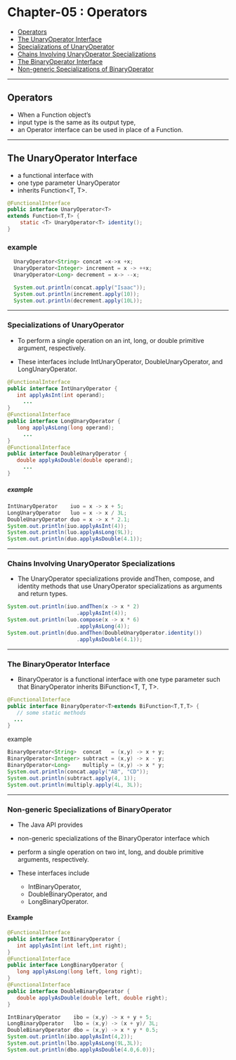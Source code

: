 # Chapter-05 : Operators

- [Operators](#Operators)
- [The UnaryOperator Interface](#the-unaryoperator-interface)
- [Specializations of UnaryOperator](#Specializations-of-UnaryOperator)
- [Chains Involving UnaryOperator Specializations](#Chains-Involving-UnaryOperator-Specializations)
- [The BinaryOperator Interface](#The-BinaryOperator-Interface)
- [Non-generic Specializations of BinaryOperator](#Non-generic-Specializations-of-BinaryOperator)

---

## Operators

- When a Function object’s
- input type is the same as its output type,
- an Operator interface can be used in place of a Function.

---

## The UnaryOperator Interface

- a functional interface with
- one type parameter UnaryOperator<T>
- inherits Function<T, T>.

```java
@FunctionalInterface
public interface UnaryOperator<T>
extends Function<T,T> {
    static <T> UnaryOperator<T> identity();
}

```

### example

```java
  UnaryOperator<String> concat =x->x +x;
  UnaryOperator<Integer> increment = x -> ++x;
  UnaryOperator<Long> decrement = x-> --x;

  System.out.println(concat.apply("Isaac"));
  System.out.println(increment.apply(10));
  System.out.println(decrement.apply(10L));
```

---

### Specializations of UnaryOperator

- To perform a single operation on an int, long, or double primitive argument, respectively.

- These interfaces include IntUnaryOperator, DoubleUnaryOperator, and LongUnaryOperator.

```java
@FunctionalInterface
public interface IntUnaryOperator {
   int applyAsInt(int operand);
     ...
}
@FunctionalInterface
public interface LongUnaryOperator {
   long applyAsLong(long operand);
     ...
}
@FunctionalInterface
public interface DoubleUnaryOperator {
   double applyAsDouble(double operand);
     ...
}
```

##### example

```java
IntUnaryOperator    iuo = x -> x + 5;
LongUnaryOperator   luo = x -> x / 3L;
DoubleUnaryOperator duo = x -> x * 2.1;
System.out.println(iuo.applyAsInt(4));
System.out.println(luo.applyAsLong(9L));
System.out.println(duo.applyAsDouble(4.1));
```

---

### Chains Involving UnaryOperator Specializations

- The UnaryOperator specializations provide andThen, compose, and identity methods that use UnaryOperator specializations as arguments and return types.

```java
System.out.println(iuo.andThen(x -> x * 2)
                      .applyAsInt(4));
System.out.println(luo.compose(x -> x * 6)
                      .applyAsLong(4));
System.out.println(duo.andThen(DoubleUnaryOperator.identity())
                      .applyAsDouble(4.1));
```

---

### The BinaryOperator Interface

- BinaryOperator is a functional interface with one type parameter such that BinaryOperator<T> inherits BiFunction<T, T, T>.

```java
@FunctionalInterface
public interface BinaryOperator<T>extends BiFunction<T,T,T> {
   // some static methods
  ...
}
```

example

```java
BinaryOperator<String>  concat   = (x,y) -> x + y;
BinaryOperator<Integer> subtract = (x,y) -> x - y;
BinaryOperator<Long>    multiply = (x,y) -> x * y;
System.out.println(concat.apply("AB", "CD"));
System.out.println(subtract.apply(4, 1));
System.out.println(multiply.apply(4L, 3L));
```

---

### Non-generic Specializations of BinaryOperator

- The Java API provides

- non-generic specializations of the BinaryOperator interface which

- perform a single operation on two int, long, and double primitive arguments, respectively.

- These interfaces include
  - IntBinaryOperator,
  - DoubleBinaryOperator, and
  - LongBinaryOperator.

#### Example

```java
@FunctionalInterface
public interface IntBinaryOperator {
   int applyAsInt(int left,int right);
}
@FunctionalInterface
public interface LongBinaryOperator {
   long applyAsLong(long left, long right);
}
@FunctionalInterface
public interface DoubleBinaryOperator {
   double applyAsDouble(double left, double right);
}
```

```java
IntBinaryOperator    ibo = (x,y) -> x + y + 5;
LongBinaryOperator   lbo = (x,y) -> (x + y)/ 3L;
DoubleBinaryOperator dbo = (x,y) -> x * y * 0.5;
System.out.println(ibo.applyAsInt(4,2));
System.out.println(lbo.applyAsLong(9L,3L));
System.out.println(dbo.applyAsDouble(4.0,6.0));
```
